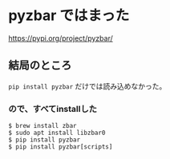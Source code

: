 # pyzbar ではまった
https://pypi.org/project/pyzbar/

## 結局のところ
`pip install pyzbar`
だけでは読み込めなかった。

### ので、すべてinstallした
```
$ brew install zbar
$ sudo apt install libzbar0
$ pip install pyzbar
$ pip install pyzbar[scripts]
```
